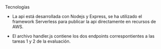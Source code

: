 Tecnologías

- La api está desarrollada con Nodejs y Express, se ha utilizado el framework Serverless para publicar la api directamente en recursos de AWS.

- El archivo handler.js contiene los dos endpoints correspontientes a las tareas 1 y 2 de la evaluación.

